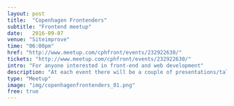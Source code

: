 ```yaml
---
layout: post
title:  "Copenhagen Frontenders"
subtitle: "Frontend meetup"
date:   2016-09-07
venue: "Siteimprove"
time: "06:00pm"
href: "http://www.meetup.com/cphfront/events/232922630/"
tickets: "http://www.meetup.com/cphfront/events/232922630/"
intro: "For anyone interested in front-end and web development"
description: "At each event there will be a couple of presentations/talks and socialising. Topics include general technical topics like web development, HTML, CSS, Javascript but also design and inspirational topics."
type: "Meetup"
image: "img/copenhagenfrontenders_01.png"
free: true
---
```

<!-- fill in the URL of your event host page if you haven't enough information for a detail page, so the event link won't point on the detail page at all -->
